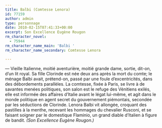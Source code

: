 ```yaml
---
title: Balbi (Comtesse Lenora)
id: 77159
author: admin
type: personnage
date: 2010-02-15T07:41:33+00:00
excerpt: Son Excellence Eugène Rougon
rm_character_novel:
  - 75944
rm_character_name_main: 'Balbi '
rm_character_name_secondary: Comtesse Lenora

---
```

— Vieille Italienne, moitié aventurière, moitié grande dame, sortie, dit-on, d&rsquo;un lit royal. Sa fille Clorinde est née deux ans après la mort du comte; le ménage Balbi avait, prétend-on, passé par une foule d&rsquo;excentricités, dans des débordements parallèles. La comtesse, fixée à Paris, se livre à de savantes menées politiques, son salon est le refuge des Vénitiens exilés, elle est informée des affaires d&rsquo;Italie avant le légat lui-même, et agit dans le monde politique en agent secret du gouvernement piémontais, secondée par les séductions de Clorinde. Lenora Balbi vit allongée, croquant des pastilles à la menthe, recevant les hommages du chevalier Rusconi, et se faisant soigner par le domestique Flaminio, un grand diable d&rsquo;Italien à figure de bandit. _(Son Excellence Eugène Rougon.)_